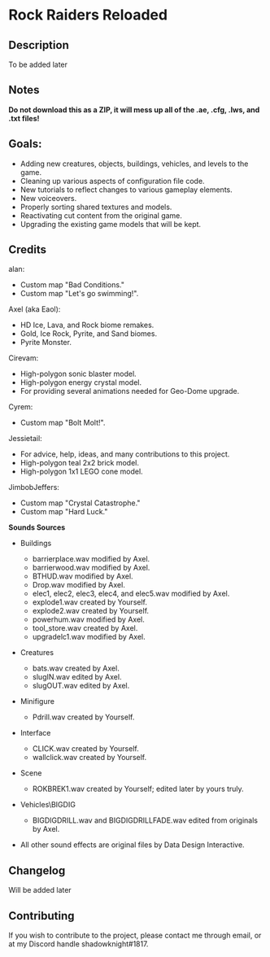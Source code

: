 # Rock Raiders Reloaded

Description
--------------
To be added later


Notes
--------------
**Do not download this as a ZIP, it will mess up all of the .ae, .cfg, .lws, and .txt files!**


Goals:
--------------
- Adding new creatures, objects, buildings, vehicles, and levels to the game.
- Cleaning up various aspects of configuration file code.
- New tutorials to reflect changes to various gameplay elements.
- New voiceovers.
- Properly sorting shared textures and models.
- Reactivating cut content from the original game.
- Upgrading the existing game models that will be kept.


Credits
--------------

alan:
- Custom map "Bad Conditions."
- Custom map "Let's go swimming!".

Axel (aka Eaol):
- HD Ice, Lava, and Rock biome remakes. 
- Gold, Ice Rock, Pyrite, and Sand biomes.
- Pyrite Monster.

Cirevam: 
- High-polygon sonic blaster model.
- High-polygon energy crystal model.
- For providing several animations needed for Geo-Dome upgrade.

Cyrem:
- Custom map "Bolt Molt!".

Jessietail: 
- For advice, help, ideas, and many contributions to this project.
- High-polygon teal 2x2 brick model.
- High-polygon 1x1 LEGO cone model.

JimbobJeffers:
- Custom map "Crystal Catastrophe."
- Custom map "Hard Luck."


**Sounds Sources**
- Buildings
	- barrierplace.wav modified by Axel.
	- barrierwood.wav modified by Axel.
	- BTHUD.wav modified by Axel.
	- Drop.wav modified by Axel.
	- elec1, elec2, elec3, elec4, and elec5.wav modified by Axel.
	- explode1.wav created by Yourself.
	- explode2.wav created by Yourself.
	- powerhum.wav modified by Axel.
	- tool_store.wav created by Axel.
	- upgradelc1.wav modified by Axel.

- Creatures
	- bats.wav created by Axel.
	- slugIN.wav edited by Axel.
	- slugOUT.wav edited by Axel.

- Minifigure
	- Pdrill.wav created by Yourself.

- Interface
	- CLICK.wav created by Yourself.
	- wallclick.wav created by Yourself.

- Scene
	- ROKBREK1.wav created by Yourself; edited later by yours truly.

- Vehicles\BIGDIG
	- BIGDIGDRILL.wav and BIGDIGDRILLFADE.wav edited from originals by Axel.

- All other sound effects are original files by Data Design Interactive.


Changelog
--------------
Will be added later


Contributing
--------------
If you wish to contribute to the project, please contact me through email, or at my Discord handle shadowknight#1817.